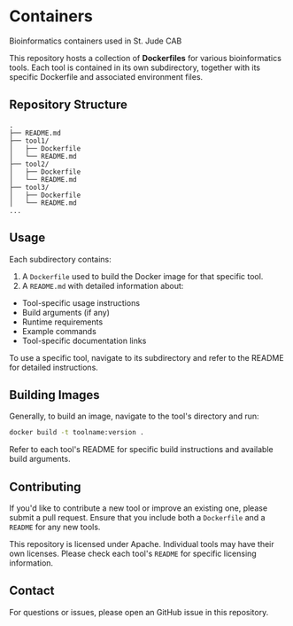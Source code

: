 # Containers
Bioinformatics containers used in St. Jude CAB

This repository hosts a collection of **Dockerfiles** for various bioinformatics tools.
Each tool is contained in its own subdirectory, together with its specific Dockerfile and associated environment files.

## Repository Structure

```
.
├── README.md
├── tool1/
│   ├── Dockerfile
│   └── README.md
├── tool2/
│   ├── Dockerfile
│   └── README.md
├── tool3/
│   ├── Dockerfile
│   └── README.md
...
```

## Usage

Each subdirectory contains:

1. A `Dockerfile` used to build the Docker image for that specific tool.
2. A `README.md` with detailed information about:
  - Tool-specific usage instructions
  - Build arguments (if any)
  - Runtime requirements
  - Example commands
  - Tool-specific documentation links

To use a specific tool, navigate to its subdirectory and refer to the README for detailed instructions.

## Building Images

Generally, to build an image, navigate to the tool's directory and run:

```bash
docker build -t toolname:version .
```

Refer to each tool's README for specific build instructions and available build arguments.

## Contributing

If you'd like to contribute a new tool or improve an existing one, please submit a pull request.
Ensure that you include both a `Dockerfile` and a `README` for any new tools.

This repository is licensed under Apache.
Individual tools may have their own licenses. Please check each tool's `README` for specific licensing information.

## Contact

For questions or issues, please open an GitHub issue in this repository.
